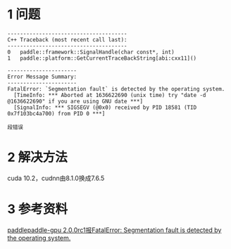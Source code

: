 # 1 问题

```
--------------------------------------
C++ Traceback (most recent call last):
--------------------------------------
0   paddle::framework::SignalHandle(char const*, int)
1   paddle::platform::GetCurrentTraceBackString[abi:cxx11]()

----------------------
Error Message Summary:
----------------------
FatalError: `Segmentation fault` is detected by the operating system.
  [TimeInfo: *** Aborted at 1636622690 (unix time) try "date -d @1636622690" if you are using GNU date ***]
  [SignalInfo: *** SIGSEGV (@0x0) received by PID 18581 (TID 0x7f103bc4a700) from PID 0 ***]

段错误

```


# 2 解决方法


cuda 10.2，cudnn由8.1.0换成7.6.5



# 3 参考资料
[paddlepaddle-gpu 2.0.0rc1报FatalError: Segmentation fault is detected by the operating system.](https://github.com/PaddlePaddle/PaddleOCR/issues/1637)




